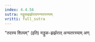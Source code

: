 ```yaml
---
index: 4.4.56
sutra: मड्डुकझर्झरादणन्यतरस्याम्
vritti: full_sutra
---
```


"तदस्य शिल्पम्" (इति) मड्डुक-झर्झरात् अन्यतरस्याम् अण्